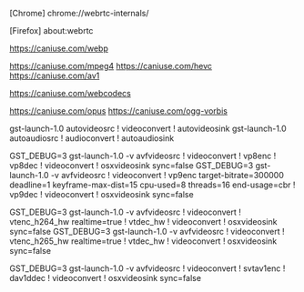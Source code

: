
[Chrome]
chrome://webrtc-internals/

[Firefox]
about:webrtc

https://caniuse.com/webp

https://caniuse.com/mpeg4
https://caniuse.com/hevc
https://caniuse.com/av1


https://caniuse.com/webcodecs

https://caniuse.com/opus
https://caniuse.com/ogg-vorbis

gst-launch-1.0 autovideosrc ! videoconvert ! autovideosink
gst-launch-1.0 autoaudiosrc ! audioconvert ! autoaudiosink

GST_DEBUG=3 gst-launch-1.0 -v avfvideosrc ! videoconvert ! vp8enc ! vp8dec ! videoconvert ! osxvideosink sync=false
GST_DEBUG=3 gst-launch-1.0 -v avfvideosrc ! videoconvert ! vp9enc target-bitrate=300000 deadline=1 keyframe-max-dist=15 cpu-used=8 threads=16 end-usage=cbr ! vp9dec ! videoconvert ! osxvideosink sync=false

GST_DEBUG=3 gst-launch-1.0 -v avfvideosrc ! videoconvert ! vtenc_h264_hw realtime=true ! vtdec_hw ! videoconvert ! osxvideosink sync=false
GST_DEBUG=3 gst-launch-1.0 -v avfvideosrc ! videoconvert ! vtenc_h265_hw realtime=true ! vtdec_hw ! videoconvert ! osxvideosink sync=false

GST_DEBUG=3 gst-launch-1.0 -v avfvideosrc ! videoconvert ! svtav1enc ! dav1ddec ! videoconvert ! osxvideosink sync=false
